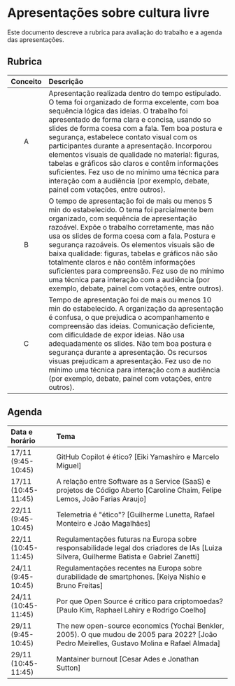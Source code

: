 # Apresentações sobre cultura livre

Este documento descreve a rubrica para avaliação do trabalho e a agenda das apresentações.

## Rubrica

| Conceito | Descrição |
|:--------:|:----------|
| A	| Apresentação realizada dentro do tempo estipulado. O tema foi organizado de forma excelente, com boa sequência lógica das ideias. O trabalho foi apresentado de forma clara e concisa, usando so slides de forma coesa com a fala. Tem boa postura e segurança, estabelece contato visual com os participantes durante a apresentação. Incorporou elementos visuais de qualidade no material: figuras, tabelas e gráficos são claros e contêm informações suficientes. Fez uso de no mínimo uma técnica para interação com a audiência (por exemplo, debate, painel com votações, entre outros).|
| B	| O tempo de apresentação foi de mais ou menos 5 min do estabelecido. O tema foi parcialmente bem organizado, com sequência de apresentação razoável. Expõe o trabalho corretamente, mas não usa os slides de forma coesa com a fala. Postura e segurança razoáveis. Os elementos visuais são de baixa qualidade: figuras, tabelas e gráficos não são totalmente claros e não contêm informações suficientes para compreensão. Fez uso de no mínimo uma técnica para interação com a audiência (por exemplo, debate, painel com votações, entre outros).|
| C	| Tempo de apresentação foi de mais ou menos 10 min do estabelecido. A organização da apresentação é confusa, o que prejudica o acompanhamento e compreensão das ideias. Comunicação deficiente, com dificuldade de expor ideias. Não usa adequadamente os slides. Não tem boa postura e segurança durante a apresentação. Os recursos visuas prejudicam a apresentação. Fez uso de no mínimo uma técnica para interação com a audiência (por exemplo, debate, painel com votações, entre outros).|

## Agenda


| Data e horário | Tema |
|:---------------|:-----|
| 17/11 (9:45-10:45) | GitHub Copilot é ético? [Eiki Yamashiro e Marcelo Miguel]|
| 17/11 (10:45-11:45) | A relação entre Software as a Service (SaaS) e projetos de Código Aberto [Caroline Chaim, Felipe Lemos, João Farias Araujo]|
| 22/11 (9:45-10:45) | Telemetria é "ético"? [Guilherme Lunetta, Rafael Monteiro e João Magalhães]| 
| 22/11 (10:45-11:45) | Regulamentações futuras na Europa sobre responsabilidade legal dos criadores de IAs [Luiza Silvera, Guilherme Batista e Gabriel Zanetti]|
| 24/11 (9:45-10:45) | Regulamentações recentes na Europa sobre durabilidade de smartphones. [Keiya Nishio e Bruno Freitas]|
| 24/11 (10:45-11:45) | Por que Open Source é crítico para criptomoedas? [Paulo Kim, Raphael Lahiry e Rodrigo Coelho]|
| 29/11 (9:45-10:45) | The new open-source economics (Yochai Benkler, 2005). O que mudou de 2005 para 2022? [João Pedro Meirelles, Gustavo Molina e Rafael Almada]| 
| 29/11 (10:45-11:45) | Mantainer burnout [Cesar Ades e Jonathan Sutton]|
